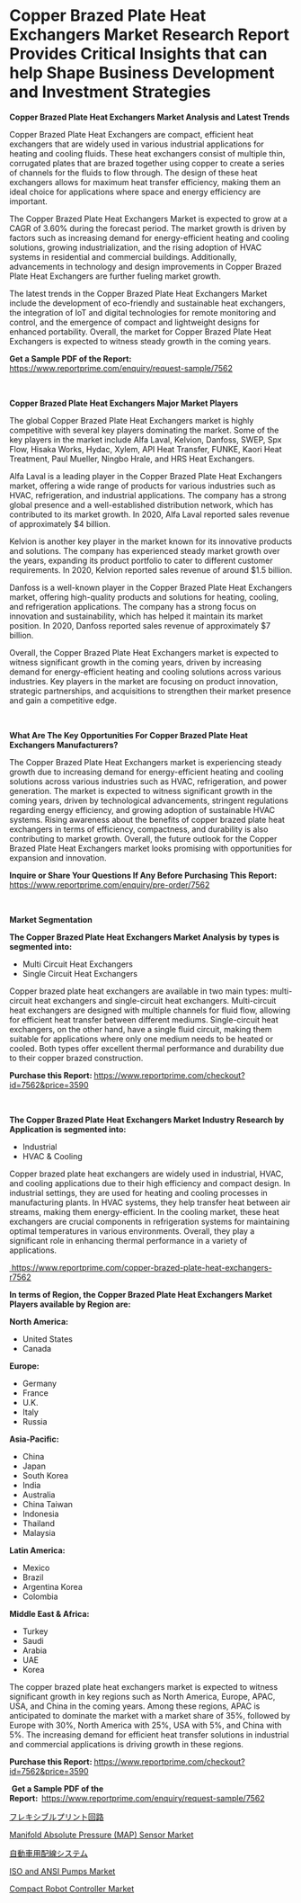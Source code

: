 <p><h1>Copper Brazed Plate Heat Exchangers Market Research Report Provides Critical Insights that can help Shape Business Development and Investment Strategies</h1></p><p><strong>Copper Brazed Plate Heat Exchangers Market Analysis and Latest Trends</strong></p>
<p><p>Copper Brazed Plate Heat Exchangers are compact, efficient heat exchangers that are widely used in various industrial applications for heating and cooling fluids. These heat exchangers consist of multiple thin, corrugated plates that are brazed together using copper to create a series of channels for the fluids to flow through. The design of these heat exchangers allows for maximum heat transfer efficiency, making them an ideal choice for applications where space and energy efficiency are important.</p><p>The Copper Brazed Plate Heat Exchangers Market is expected to grow at a CAGR of 3.60% during the forecast period. The market growth is driven by factors such as increasing demand for energy-efficient heating and cooling solutions, growing industrialization, and the rising adoption of HVAC systems in residential and commercial buildings. Additionally, advancements in technology and design improvements in Copper Brazed Plate Heat Exchangers are further fueling market growth.</p><p>The latest trends in the Copper Brazed Plate Heat Exchangers Market include the development of eco-friendly and sustainable heat exchangers, the integration of IoT and digital technologies for remote monitoring and control, and the emergence of compact and lightweight designs for enhanced portability. Overall, the market for Copper Brazed Plate Heat Exchangers is expected to witness steady growth in the coming years.</p></p>
<p><strong>Get a Sample PDF of the Report:&nbsp;</strong> <a href="https://www.reportprime.com/enquiry/request-sample/7562">https://www.reportprime.com/enquiry/request-sample/7562</a></p>
<p>&nbsp;</p>
<p><strong>Copper Brazed Plate Heat Exchangers Major Market Players</strong></p>
<p><p>The global Copper Brazed Plate Heat Exchangers market is highly competitive with several key players dominating the market. Some of the key players in the market include Alfa Laval, Kelvion, Danfoss, SWEP, Spx Flow, Hisaka Works, Hydac, Xylem, API Heat Transfer, FUNKE, Kaori Heat Treatment, Paul Mueller, Ningbo Hrale, and HRS Heat Exchangers.</p><p>Alfa Laval is a leading player in the Copper Brazed Plate Heat Exchangers market, offering a wide range of products for various industries such as HVAC, refrigeration, and industrial applications. The company has a strong global presence and a well-established distribution network, which has contributed to its market growth. In 2020, Alfa Laval reported sales revenue of approximately $4 billion.</p><p>Kelvion is another key player in the market known for its innovative products and solutions. The company has experienced steady market growth over the years, expanding its product portfolio to cater to different customer requirements. In 2020, Kelvion reported sales revenue of around $1.5 billion.</p><p>Danfoss is a well-known player in the Copper Brazed Plate Heat Exchangers market, offering high-quality products and solutions for heating, cooling, and refrigeration applications. The company has a strong focus on innovation and sustainability, which has helped it maintain its market position. In 2020, Danfoss reported sales revenue of approximately $7 billion.</p><p>Overall, the Copper Brazed Plate Heat Exchangers market is expected to witness significant growth in the coming years, driven by increasing demand for energy-efficient heating and cooling solutions across various industries. Key players in the market are focusing on product innovation, strategic partnerships, and acquisitions to strengthen their market presence and gain a competitive edge.</p></p>
<p>&nbsp;</p>
<p><strong>What Are The Key Opportunities For Copper Brazed Plate Heat Exchangers Manufacturers?</strong></p>
<p><p>The Copper Brazed Plate Heat Exchangers market is experiencing steady growth due to increasing demand for energy-efficient heating and cooling solutions across various industries such as HVAC, refrigeration, and power generation. The market is expected to witness significant growth in the coming years, driven by technological advancements, stringent regulations regarding energy efficiency, and growing adoption of sustainable HVAC systems. Rising awareness about the benefits of copper brazed plate heat exchangers in terms of efficiency, compactness, and durability is also contributing to market growth. Overall, the future outlook for the Copper Brazed Plate Heat Exchangers market looks promising with opportunities for expansion and innovation.</p></p>
<p><strong>Inquire or Share Your Questions If Any Before Purchasing This Report:</strong> <a href="https://www.reportprime.com/enquiry/pre-order/7562">https://www.reportprime.com/enquiry/pre-order/7562</a></p>
<p>&nbsp;</p>
<p><strong>Market Segmentation</strong></p>
<p><strong>The Copper Brazed Plate Heat Exchangers Market Analysis by types is segmented into:</strong></p>
<p><ul><li>Multi Circuit Heat Exchangers</li><li>Single Circuit Heat Exchangers</li></ul></p>
<p><p>Copper brazed plate heat exchangers are available in two main types: multi-circuit heat exchangers and single-circuit heat exchangers. Multi-circuit heat exchangers are designed with multiple channels for fluid flow, allowing for efficient heat transfer between different mediums. Single-circuit heat exchangers, on the other hand, have a single fluid circuit, making them suitable for applications where only one medium needs to be heated or cooled. Both types offer excellent thermal performance and durability due to their copper brazed construction.</p></p>
<p><strong>Purchase this Report:&nbsp;</strong><a href="https://www.reportprime.com/checkout?id=7562&price=3590">https://www.reportprime.com/checkout?id=7562&price=3590</a></p>
<p>&nbsp;</p>
<p><strong>The Copper Brazed Plate Heat Exchangers Market Industry Research by Application is segmented into:</strong></p>
<p><ul><li>Industrial</li><li>HVAC & Cooling</li></ul></p>
<p><p>Copper brazed plate heat exchangers are widely used in industrial, HVAC, and cooling applications due to their high efficiency and compact design. In industrial settings, they are used for heating and cooling processes in manufacturing plants. In HVAC systems, they help transfer heat between air streams, making them energy-efficient. In the cooling market, these heat exchangers are crucial components in refrigeration systems for maintaining optimal temperatures in various environments. Overall, they play a significant role in enhancing thermal performance in a variety of applications.</p></p>
<p><a href="https://www.reportprime.com/copper-brazed-plate-heat-exchangers-r7562">&nbsp;https://www.reportprime.com/copper-brazed-plate-heat-exchangers-r7562</a></p>
<p><strong>In terms of Region, the Copper Brazed Plate Heat Exchangers Market Players available by Region are:</strong></p>
<p>
    <p> <strong> North America: </strong>
        <ul>
            <li>United States</li>
            <li>Canada</li>
        </ul>
        </p> 
    <p> <strong> Europe: </strong>
        <ul>
            <li>Germany</li>
            <li>France</li>
            <li>U.K.</li>
            <li>Italy</li>
            <li>Russia</li>
        </ul>
        </p> 
    <p> <strong> Asia-Pacific: </strong>
        <ul>
            <li>China</li>
            <li>Japan</li>
            <li>South Korea</li>
            <li>India</li>
            <li>Australia</li>
            <li>China Taiwan</li>
            <li>Indonesia</li>
            <li>Thailand</li>
            <li>Malaysia</li>
        </ul>
        </p> 
    <p> <strong> Latin America: </strong>
        <ul>
            <li>Mexico</li>
            <li>Brazil</li>
            <li>Argentina Korea</li>
            <li>Colombia</li>
        </ul>
        </p> 
    <p> <strong> Middle East & Africa: </strong>
        <ul>
            <li>Turkey</li>
            <li>Saudi</li>
            <li>Arabia</li>
            <li>UAE</li>
            <li>Korea</li>
        </ul>
    </p>
    </p>
<p><p>The copper brazed plate heat exchangers market is expected to witness significant growth in key regions such as North America, Europe, APAC, USA, and China in the coming years. Among these regions, APAC is anticipated to dominate the market with a market share of 35%, followed by Europe with 30%, North America with 25%, USA with 5%, and China with 5%. The increasing demand for efficient heat transfer solutions in industrial and commercial applications is driving growth in these regions.</p></p>
<p><strong>Purchase this Report: </strong><a href="https://www.reportprime.com/checkout?id=7562&price=3590">https://www.reportprime.com/checkout?id=7562&price=3590</a></p>
<p>&nbsp;<strong>Get a Sample PDF of the Report:&nbsp;&nbsp;</strong><a href="https://www.reportprime.com/enquiry/request-sample/7562">https://www.reportprime.com/enquiry/request-sample/7562</a></p>
<p><strong></strong></p>
<p><p><a href="https://github.com/NovaStamm2023/Market-Research-Report-List-1/blob/main/795876476562.md">フレキシブルプリント回路</a></p><p><a href="https://www.linkedin.com/pulse/manifold-absolute-pressure-map-sensor-market-provides-comprehensive-0saje">Manifold Absolute Pressure (MAP) Sensor Market</a></p><p><a href="https://github.com/JerelSchulit20231/Market-Research-Report-List-1/blob/main/666514976563.md">自動車用配線システム</a></p><p><a href="https://github.com/RosemarieLeffler2023/Market-Research-Report-List-1/blob/main/iso-and-ansi-pumps-market.md">ISO and ANSI Pumps Market</a></p><p><a href="https://github.com/susanjprice2023/Market-Research-Report-List-1/blob/main/compact-robot-controller-market.md">Compact Robot Controller Market</a></p></p>